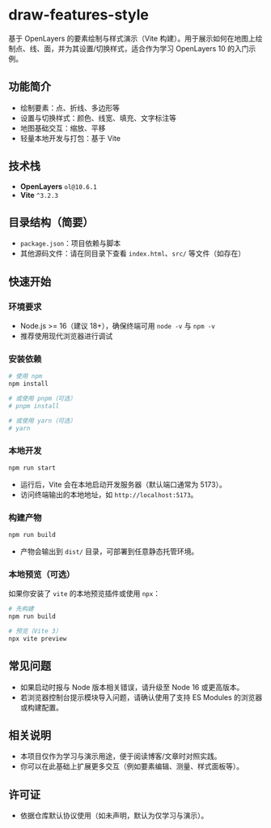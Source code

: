 # draw-features-style

基于 OpenLayers 的要素绘制与样式演示（Vite 构建）。用于展示如何在地图上绘制点、线、面，并为其设置/切换样式，适合作为学习 OpenLayers 10 的入门示例。

## 功能简介
- 绘制要素：点、折线、多边形等
- 设置与切换样式：颜色、线宽、填充、文字标注等
- 地图基础交互：缩放、平移
- 轻量本地开发与打包：基于 Vite

## 技术栈
- **OpenLayers** `ol@10.6.1`
- **Vite** `^3.2.3`

## 目录结构（简要）
- `package.json`：项目依赖与脚本
- 其他源码文件：请在同目录下查看 `index.html`、`src/` 等文件（如存在）

## 快速开始

### 环境要求
- Node.js >= 16（建议 18+），确保终端可用 `node -v` 与 `npm -v`
- 推荐使用现代浏览器进行调试

### 安装依赖
```bash
# 使用 npm
npm install

# 或使用 pnpm（可选）
# pnpm install

# 或使用 yarn（可选）
# yarn
```

### 本地开发
```bash
npm run start
```
- 运行后，Vite 会在本地启动开发服务器（默认端口通常为 5173）。
- 访问终端输出的本地地址，如 `http://localhost:5173`。

### 构建产物
```bash
npm run build
```
- 产物会输出到 `dist/` 目录，可部署到任意静态托管环境。

### 本地预览（可选）
如果你安装了 `vite` 的本地预览插件或使用 `npx`：
```bash
# 先构建
npm run build

# 预览（Vite 3）
npx vite preview
```

## 常见问题
- 如果启动时报与 Node 版本相关错误，请升级至 Node 16 或更高版本。
- 若浏览器控制台提示模块导入问题，请确认使用了支持 ES Modules 的浏览器或构建配置。

## 相关说明
- 本项目仅作为学习与演示用途，便于阅读博客/文章时对照实践。
- 你可以在此基础上扩展更多交互（例如要素编辑、测量、样式面板等）。

## 许可证
- 依据仓库默认协议使用（如未声明，默认为仅学习与演示）。 